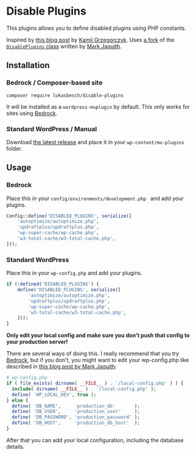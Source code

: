 # Disable Plugins

This plugins allows you to define disabled plugins using PHP constants.

Inspired by [this blog post](https://kamilgrzegorczyk.com/2018/05/02/how-to-disable-plugins-on-certain-environment/) by [Kamil Grzegorczyk](https://kamilgrzegorczyk.com/).
Uses [a fork](https://gist.github.com/Rarst/4402927) of the [`DisablePlugins` class](https://gist.github.com/markjaquith/1044546) written by [Mark Jaquith](http://markjaquith.com/).

## Installation

### Bedrock / Composer-based site

`composer require lukasbesch/disable-plugins`

It will be installed as a `wordpress-muplugin` by default. This only works for sites using [Bedrock](https://github.com/roots/bedrock).

### Standard WordPress / Manual

Download [the latest release](https://github.com/lukasbesch/disable-plugins/releases/latest) and place it in your `wp-content/mu-plugins` folder.


## Usage

### Bedrock

Place this in your `config/environments/development.php ` and add your plugins.

```php
Config::define('DISABLED_PLUGINS', serialize([
    'autoptimize/autoptimize.php',
    'updraftplus/updraftplus.php',
    'wp-super-cache/wp-cache.php',
    'w3-total-cache/w3-total-cache.php',
]));
```

### Standard WordPress

Place this in your `wp-config.php` and add your plugins.

```php
if (!defined('DISABLED_PLUGINS') {
    define('DISABLED_PLUGINS', serialize([
        'autoptimize/autoptimize.php',
        'updraftplus/updraftplus.php',
        'wp-super-cache/wp-cache.php',
        'w3-total-cache/w3-total-cache.php',
    ]));
}
```

**Only edit your local config and make sure you don't push that config to your production server!**

There are several ways of doing this. I really recommend that you try [Bedrock](https://github.com/roots/bedrock), but
if you don't, you might want to edit your wp-config.php like described in [this blog post by Mark Jaquith](https://markjaquith.wordpress.com/2011/06/24/wordpress-local-dev-tips/):

```php
# wp-config.php
if ( file_exists( dirname( __FILE__ ) . '/local-config.php' ) ) {
  include( dirname( __FILE__ ) . '/local-config.php' );
  define( 'WP_LOCAL_DEV', true );
} else {
  define( 'DB_NAME',     'production_db'       );
  define( 'DB_USER',     'production_user'     );
  define( 'DB_PASSWORD', 'production_password' );
  define( 'DB_HOST',     'production_db_host'  );
}
```

After that you can add your local configuration, including the database details.

